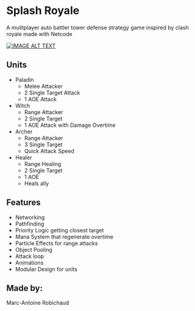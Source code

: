 # Splash Royale
A mulitplayer auto battler tower defense strategy game inspired by clash royale made with Netcode

[![IMAGE ALT TEXT](http://img.youtube.com/vi/zc7zoFc0a-8/0.jpg)](http://www.youtube.com/watch?v=zc7zoFc0a-8 "Video Title")

## Units

 - Paladin
	 - Melee Attacker
	 - 2 Single Target Attack
	 - 1 AOE Attack
 - Witch
	 - Range Attacker
	 - 2 Single Target
	 - 1 AOE Attack with Damage Overtime
 - Archer
	 - Range Attacker
	 - 3 Single Target
	 - Quick Attack Speed
 - Healer
	 - Range Healing
	 - 2 Single Target
	 - 1 AOE
	 - Heals ally

## Features

 - Networking
 - Pathfinding
 - Priority Logic getting closest target
 - Mana System that regenerate overtime
 - Particle Effects for range attacks
 - Object Pooling
 - Attack loop
 - Animations
 - Modular Design for units
	  
  ## Made by:
  Marc-Antoine Robichaud
